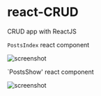 # react-CRUD
CRUD app with ReactJS

`PostsIndex` react component

![screenshot](https://raw.githubusercontent.com/tgoldenberg/react-CRUD/master/crud1.png)

`PostsShow' react component

![screenshot](https://raw.githubusercontent.com/tgoldenberg/react-CRUD/master/crud2.png)
